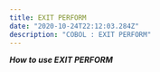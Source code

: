 ```yaml
---
title: EXIT PERFORM
date: "2020-10-24T22:12:03.284Z"
description: "COBOL : EXIT PERFORM"
---
```


***How to use EXIT PERFORM***
